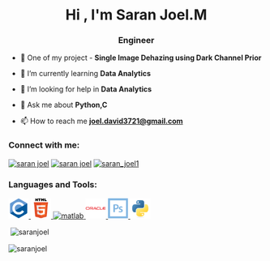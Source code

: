 <h1 align="center">Hi , I'm Saran Joel.M</h1>
<h3 align="center">Engineer</h3>

- 🔭 One of my project - **Single Image Dehazing using Dark Channel Prior**

- 🌱 I’m currently learning **Data Analytics**

- 🤝 I’m looking for help in **Data Analytics**

- 💬 Ask me about **Python,C**

- 📫 How to reach me **joel.david3721@gmail.com**

<h3 align="left">Connect with me:</h3>
<p align="left">
<a href="https://www.linkedin.com/in/saran-joel-a161091b4/" target="blank"><img align="center" src="https://raw.githubusercontent.com/rahuldkjain/github-profile-readme-generator/master/src/images/icons/Social/linked-in-alt.svg" alt="saran joel" height="30" width="40" /></a>
<a href="https://www.youtube.com/channel/UCS8TYggD2zBScL6vinbyVPw" target="blank"><img align="center" src="https://raw.githubusercontent.com/rahuldkjain/github-profile-readme-generator/master/src/images/icons/Social/youtube.svg" alt="saran joel" height="30" width="40" /></a>
<a href="https://www.hackerrank.com/saran_joel1" target="blank"><img align="center" src="https://raw.githubusercontent.com/rahuldkjain/github-profile-readme-generator/master/src/images/icons/Social/hackerrank.svg" alt="saran_joel1" height="30" width="40" /></a>
</p>

<h3 align="left">Languages and Tools:</h3>
<p align="left"> <a href="https://www.cprogramming.com/" target="_blank" rel="noreferrer"> <img src="https://raw.githubusercontent.com/devicons/devicon/master/icons/c/c-original.svg" alt="c" width="40" height="40"/> </a> <a href="https://www.w3.org/html/" target="_blank" rel="noreferrer"> <img src="https://raw.githubusercontent.com/devicons/devicon/master/icons/html5/html5-original-wordmark.svg" alt="html5" width="40" height="40"/> </a> <a href="https://www.mathworks.com/" target="_blank" rel="noreferrer"> <img src="https://upload.wikimedia.org/wikipedia/commons/2/21/Matlab_Logo.png" alt="matlab" width="40" height="40"/> </a> <a href="https://www.oracle.com/" target="_blank" rel="noreferrer"> <img src="https://raw.githubusercontent.com/devicons/devicon/master/icons/oracle/oracle-original.svg" alt="oracle" width="40" height="40"/> </a> <a href="https://www.photoshop.com/en" target="_blank" rel="noreferrer"> <img src="https://raw.githubusercontent.com/devicons/devicon/master/icons/photoshop/photoshop-line.svg" alt="photoshop" width="40" height="40"/> </a> <a href="https://www.python.org" target="_blank" rel="noreferrer"> <img src="https://raw.githubusercontent.com/devicons/devicon/master/icons/python/python-original.svg" alt="python" width="40" height="40"/> </a> </p>

<p>&nbsp;<img align="center" src="https://github-readme-stats.vercel.app/api?username=saranjoel&show_icons=true&locale=en" alt="saranjoel" /></p>

<p><img align="center" src="https://github-readme-streak-stats.herokuapp.com/?user=saranjoel&" alt="saranjoel" /></p>
